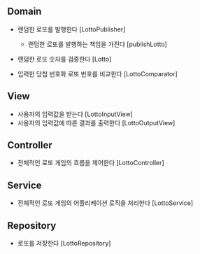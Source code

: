 ## Domain
- 랜덤한 로또를 발행한다 [LottoPublisher]
  - 랜덤한 로또를 발행하는 책임을 가진다 [publishLotto]

- 랜덤한 로또 숫자를 검증한다 [Lotto]
- 입력한 당첨 번호화 로또 번호를 비교한다 [LottoComparator]

## View
- 사용자의 입력값을 받는다 [LottoInputView]
- 사용자의 입력값에 따른 결과를 출력한다 [LottoOutputView]

## Controller
- 전체적인 로또 게임의 흐름을 제어한다 [LottoController]

## Service
- 전체적인 로또 게임의 어플리케이션 로직을 처리한다 [LottoService]

## Repository
- 로또를 저장한다 [LottoRepository]
